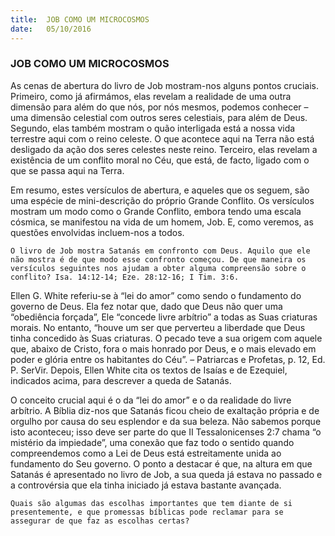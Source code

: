 ```yaml
---
title:  JOB COMO UM MICROCOSMOS
date:   05/10/2016
---
```


### JOB COMO UM MICROCOSMOS


As cenas de abertura do livro de Job mostram-nos alguns pontos cruciais. Primeiro, como já afirmámos, elas revelam a realidade de uma outra dimensão para além do que nós, por nós mesmos, podemos conhecer – uma dimensão celestial com outros seres celestiais, para além de Deus. Segundo, elas também mostram o quão interligada está a nossa vida terrestre aqui com o reino celeste. O que acontece aqui na Terra não está desligado da ação dos seres celestes neste reino. Terceiro, elas revelam a existência de um conflito moral no Céu, que está, de facto, ligado com o que se passa aqui na Terra.

Em resumo, estes versículos de abertura, e aqueles que os seguem, são uma espécie de mini-descrição do próprio Grande Conflito. Os versículos mostram um modo como o Grande Conflito, embora tendo uma escala cósmica, se manifestou na vida de um homem, Job. E, como veremos, as questões envolvidas incluem-nos a todos.

`O livro de Job mostra Satanás em confronto com Deus. Aquilo que ele não mostra é de que modo esse confronto começou. De que maneira os versículos seguintes nos ajudam a obter alguma compreensão sobre o conflito? Isa. 14:12-14; Eze. 28:12-16; I Tim. 3:6.`

Ellen G. White referiu-se à “lei do amor” como sendo o fundamento do governo de Deus. Ela fez notar que, dado que Deus não quer uma “obediência forçada”, Ele “concede livre arbítrio” a todas as Suas criaturas morais. No entanto, “houve um ser que perverteu a liberdade que Deus tinha concedido às Suas criaturas. O pecado teve a sua origem com aquele que, abaixo de Cristo, fora o mais honrado por Deus, e o mais elevado em poder e glória entre os habitantes do Céu”. – Patriarcas e Profetas, p. 12, Ed. P. SerVir. Depois, Ellen White cita os textos de Isaías e de Ezequiel, indicados acima, para descrever a queda de Satanás.

O conceito crucial aqui é o da “lei do amor” e o da realidade do livre arbítrio. A Bíblia diz-nos que Satanás ficou cheio de exaltação própria e de orgulho por causa do seu esplendor e da sua beleza. Não sabemos porque isto aconteceu; isso deve ser parte do que II Tessalonicenses 2:7 chama “o mistério da impiedade”, uma conexão que faz todo o sentido quando compreendemos como a Lei de Deus está estreitamente unida ao fundamento do Seu governo. O ponto a destacar é que, na altura em que Satanás é apresentado no livro de Job, a sua queda já estava no passado e a controvérsia que ela tinha iniciado já estava bastante avançada.

`Quais são algumas das escolhas importantes que tem diante de si presentemente, e que promessas bíblicas pode reclamar para se assegurar de que faz as escolhas certas?`